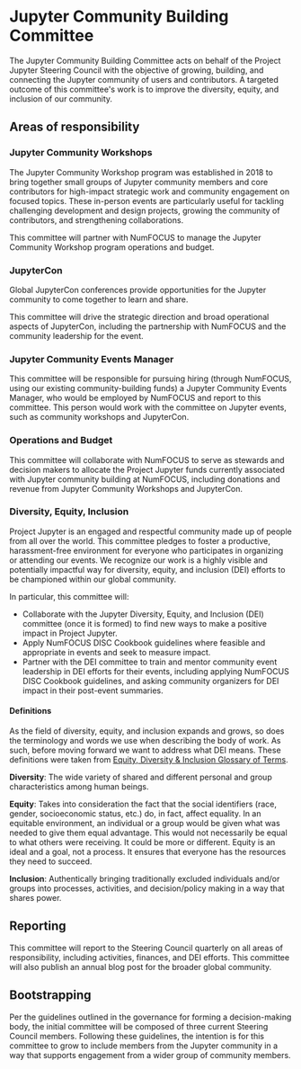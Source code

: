 # Jupyter Community Building Committee

The Jupyter Community Building Committee acts on behalf of the Project Jupyter
Steering Council with the objective of growing, building, and connecting the
Jupyter community of users and contributors. A targeted outcome of this
committee's work is to improve the diversity, equity, and inclusion of our
community.

## Areas of responsibility

### Jupyter Community Workshops

The Jupyter Community Workshop program was established in 2018 to bring
together small groups of Jupyter community members and core contributors for
high-impact strategic work and community engagement on focused topics. These
in-person events are particularly useful for tackling challenging development
and design projects, growing the community of contributors, and strengthening
collaborations.

This committee will partner with NumFOCUS to manage the Jupyter Community
Workshop program operations and budget.

### JupyterCon

Global JupyterCon conferences provide opportunities for the Jupyter community
to come together to learn and share.

This committee will drive the strategic direction and broad operational
aspects of JupyterCon, including the partnership with NumFOCUS and the
community leadership for the event.

### Jupyter Community Events Manager

This committee will be responsible for pursuing hiring (through NumFOCUS,
using our existing community-building funds) a Jupyter Community Events
Manager, who would be employed by NumFOCUS and report to this committee. This
person would work with the committee on Jupyter events, such as community
workshops and JupyterCon.

### Operations and Budget

This committee will collaborate with NumFOCUS to serve as stewards and
decision makers to allocate the Project Jupyter funds currently associated
with Jupyter community building at NumFOCUS, including donations and revenue
from Jupyter Community Workshops and JupyterCon.

### Diversity, Equity, Inclusion

Project Jupyter is an engaged and respectful community made up of people from
all over the world. This committee pledges to foster a productive,
harassment-free environment for everyone who participates in organizing or
attending our events. We recognize our work is a highly visible and
potentially impactful way for diversity, equity, and inclusion (DEI) efforts
to be championed within our global community.

In particular, this committee will:

- Collaborate with the Jupyter Diversity, Equity, and Inclusion (DEI)
  committee (once it is formed) to find new ways to make a positive impact in
  Project Jupyter.
- Apply NumFOCUS DISC Cookbook guidelines where feasible and appropriate in
  events and seek to measure impact.
- Partner with the DEI committee to train and mentor community event
  leadership in DEI efforts for their events, including applying NumFOCUS DISC
  Cookbook guidelines, and asking community organizers for DEI impact in their
  post-event summaries.

#### Definitions

As the field of diversity, equity, and inclusion expands and grows, so does
the terminology and words we use when describing the body of work. As such,
before moving forward we want to address what DEI means. These definitions
were taken from [Equity, Diversity & Inclusion Glossary of
Terms](https://www.pacificu.edu/life-pacific/support-safety/office-equity-diversity-inclusion/edi-resources/glossary-terms?fbclid=IwAR2L-emYgFTSI34bDhWCwSS6LW_oVTi4HT_ZsnzCcX9vQGWl26CzeUFw_3A).

**Diversity**: The wide variety of shared and different personal and group
characteristics among human beings.

**Equity**: Takes into consideration the fact that the social identifiers
(race, gender, socioeconomic status, etc.) do, in fact, affect equality. In an
equitable environment, an individual or a group would be given what was needed
to give them equal advantage. This would not necessarily be equal to what
others were receiving. It could be more or different. Equity is an ideal and a
goal, not a process. It ensures that everyone has the resources they need to
succeed.

**Inclusion**: Authentically bringing traditionally excluded individuals
and/or groups into processes, activities, and decision/policy making in a way
that shares power.

## Reporting

This committee will report to the Steering Council quarterly on all areas of
responsibility, including activities, finances, and DEI efforts. This
committee will also publish an annual blog post for the broader global
community.

## Bootstrapping

Per the guidelines outlined in the governance for forming a decision-making
body, the initial committee will be composed of three current Steering Council
members. Following these guidelines, the intention is for this committee to
grow to include members from the Jupyter community in a way that supports
engagement from a wider group of community members.
